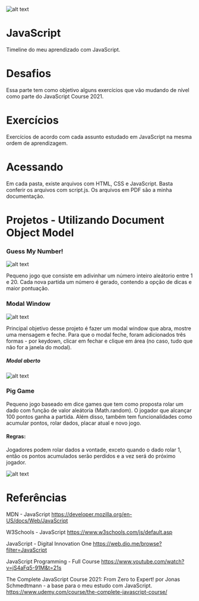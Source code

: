 ![alt text](https://cdn.iconscout.com/icon/free/png-256/javascript-2752148-2284965.png)
# JavaScript
Timeline do meu aprendizado com JavaScript.

# Desafios
Essa parte tem como objetivo alguns exercícios que vão mudando de nível como parte do JavaScript Course 2021.

# Exercícios
Exercícios de acordo com cada assunto estudado em JavaScript na mesma ordem de aprendizagem.

# Acessando
Em cada pasta, existe arquivos com HTML, CSS e JavaScript. Basta conferir os arquivos com script.js.
Os arquivos em PDF são a minha documentação.

# Projetos - Utilizando Document Object Model

### Guess My Number!
![alt text](https://github.com/felipe-miranda-marreiros/JavaScript/blob/main/Projetos%20-%20Utilizando%20Document%20Object%20Model/Guess%20My%20Number!/guess-my-number.PNG)

Pequeno jogo que consiste em adivinhar um número inteiro aleátorio entre 1 e 20. Cada nova partida um número é gerado, contendo a opção de dicas e maior pontuação.

### Modal Window
![alt text](https://github.com/felipe-miranda-marreiros/JavaScript/blob/main/Projetos%20-%20Utilizando%20Document%20Object%20Model/Modal%20Window/modal%20window%20imagem.PNG)

Principal objetivo desse projeto é fazer um modal window que abra, mostre uma mensagem e feche. Para que o modal feche, foram adicionados três formas - por keydown, clicar em fechar e clique em área (no caso, tudo que não for a janela do modal).

##### Modal aberto
![alt text](https://github.com/felipe-miranda-marreiros/JavaScript/blob/main/Projetos%20-%20Utilizando%20Document%20Object%20Model/Modal%20Window/modal%20window%20aberto.PNG)

### Pig Game
Pequeno jogo baseado em dice games que tem como proposta rolar um dado com função de valor aleátoria (Math.random). O jogador que alcançar 100 pontos ganha a partida. Além disso, também tem funcionalidades como acumular pontos, rolar dados, placar atual e novo jogo. 

#### Regras:
Jogadores podem rolar dados a vontade, exceto quando o dado rolar 1, então os pontos acumulados serão perdidos e a vez será do próximo jogador.

![alt text](https://github.com/felipe-miranda-marreiros/JavaScript/blob/main/Projetos%20-%20Utilizando%20Document%20Object%20Model/Pig%20Game/pig-game-img.PNG)


# Referências

MDN - JavaScript
https://developer.mozilla.org/en-US/docs/Web/JavaScript

W3Schools - JavaScript
https://www.w3schools.com/js/default.asp

JavaScript - Digital Innovation One
https://web.dio.me/browse?filter=JavaScript

JavaScript Programming - Full Course
https://www.youtube.com/watch?v=jS4aFq5-91M&t=21s

The Complete JavaScript Course 2021: From Zero to Expert! por Jonas Schmedtmann - a base para o meu estudo com JavaScript.
https://www.udemy.com/course/the-complete-javascript-course/
